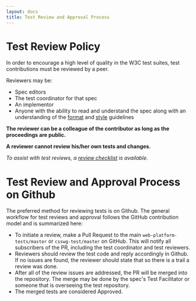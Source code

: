 ```yaml
---
layout: docs
title: Test Review and Approval Process
---
```


<span id="review-policy" class="toc"></span>

# Test Review Policy

In order to encourage a high level of quality in the W3C test
suites, test contributions must be reviewed by a peer.

Reviewers may be:

- Spec editors
- The test coordinator for that spec
- An implementor
- Anyone with the ability to read and understand the spec along
with an understanding of the [format][format] and [style][style] guidelines 

**The reviewer can be a colleague of the contributor as long as the**
**proceedings are public.**

**A reviewer cannot review his/her own tests and changes.**

*To assist with test reviews, a [review checklist][review-checklist]*
*is available.*

<span id="github-process" class="toc"></span>

# Test Review and Approval Process on Github

The preferred method for reviewing tests is on Github. The general 
workflow for test reviews and approval follows the GitHub
contribution model and is summarized here: 

* To initiate a review, make a Pull Request to the main 
```web-platform-tests/master``` or ```csswg-test/master``` on 
GitHub. This will notify all subscribers of the PR, including 
the test coordinator and test reviewers.
* Reviewers should review the test code and reply accordingly in 
Github. If no issues are found, the reviewer should state that so 
there is a trail a review was done. 
* After all of the review issues are addressed, the PR will be 
merged into the repository. The merge may be done by the spec's Test 
Facilitator or someone that is overseeing the test repository.
* The merged tests are considered Approved.

[format]: ./test-format-guidelines.html
[style]: ./test-style-guidelines.html
[review-checklist]: ./review-checklist.html
